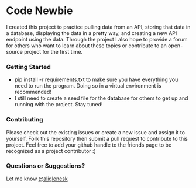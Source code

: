# Code Newbie

I created this project to practice pulling data from an API, storing that data in a database, displaying the data in a pretty way, and creating a new API endpoint using the data. Through the project I also hope to provide a forum for others who want to learn about these topics or contribute to an open-source project for the first time. 

### Getting Started ###
* pip install -r requirements.txt to make sure you have everything you need to run the program. Doing so in a virtual environment is recommended!
* I still need to create a seed file for the database for others to get up and running with the project. Stay tuned! 


### Contributing ###

Please check out the existing issues or create a new issue and assign it to yourself. Fork this repository then submit a pull request to contribute to this project. Feel free to add your github handle to the friends page to be recognized as a project contributor :) 

### Questions or Suggestions? ###
Let me know [@aliglenesk](https://twitter.com/aliglenesk)
